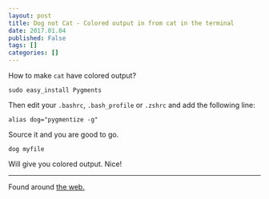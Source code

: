 ```yaml
---
layout: post
title: Dog not Cat - Colored output in from cat in the terminal
date: 2017.01.04
published: False
tags: []
categories: []
---
```


How to make `cat` have colored output?

    sudo easy_install Pygments

Then edit your `.bashrc`, `.bash_profile` or `.zshrc` and add the following line:  

    alias dog="pygmentize -g"

Source it and you are good to go.  

    dog myfile

Will give you colored output. Nice!

---

Found around [the web.](http://stackoverflow.com/questions/7851134/syntax-highlighting-colorizing-cat)